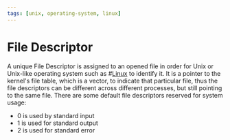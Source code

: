 ```yaml
---
tags: [unix, operating-system, linux]
---
```


# File Descriptor

A unique File Descriptor is assigned to an opened file in order for Unix or
Unix-like operating system such as #[Linux](202204081225.md) to identify it. It
is a pointer to the kernel's file table, which is a vector, to indicate that
particular file, thus the file descriptors can be different across different
processes, but still pointing to the same file. There are some default file
descriptors reserved for system usage:
- 0 is used by standard input
- 1 is used for standard output
- 2 is used for standard error
